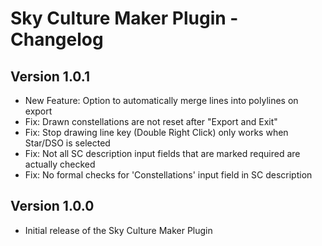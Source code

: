 # Sky Culture Maker Plugin - Changelog

## Version 1.0.1

* New Feature: Option to automatically merge lines into polylines on export
* Fix: Drawn constellations are not reset after "Export and Exit"
* Fix: Stop drawing line key (Double Right Click) only works when Star/DSO is selected
* Fix: Not all SC description input fields that are marked required are actually checked
* Fix: No formal checks for 'Constellations' input field in SC description

## Version 1.0.0

* Initial release of the Sky Culture Maker Plugin
